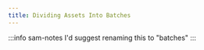 ```yaml
---
title: Dividing Assets Into Batches
---
```


:::info sam-notes
I'd suggest renaming this to "batches"
:::